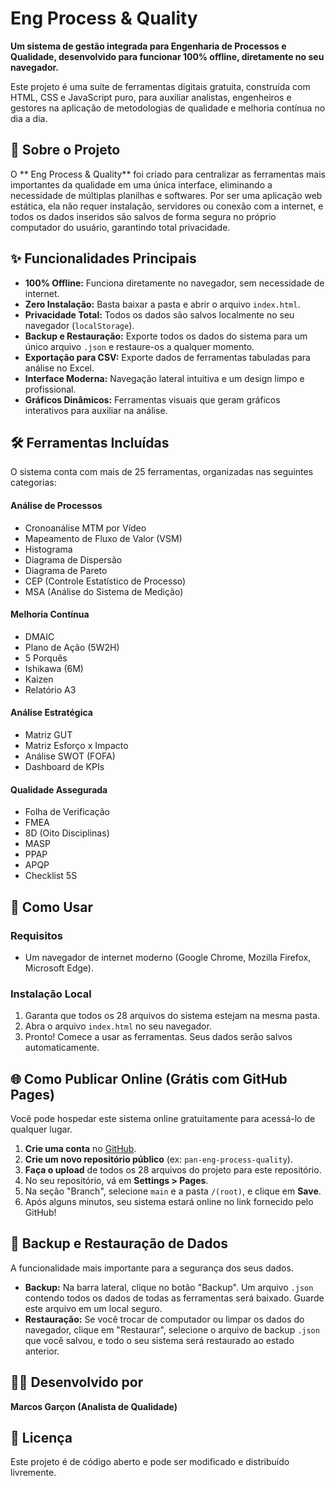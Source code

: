 # Eng Process & Quality

**Um sistema de gestão integrada para Engenharia de Processos e Qualidade, desenvolvido para funcionar 100% offline, diretamente no seu navegador.**

Este projeto é uma suíte de ferramentas digitais gratuita, construída com HTML, CSS e JavaScript puro, para auxiliar analistas, engenheiros e gestores na aplicação de metodologias de qualidade e melhoria contínua no dia a dia.

## 🎯 Sobre o Projeto

O ** Eng Process & Quality** foi criado para centralizar as ferramentas mais importantes da qualidade em uma única interface, eliminando a necessidade de múltiplas planilhas e softwares. Por ser uma aplicação web estática, ela não requer instalação, servidores ou conexão com a internet, e todos os dados inseridos são salvos de forma segura no próprio computador do usuário, garantindo total privacidade.

## ✨ Funcionalidades Principais

* **100% Offline:** Funciona diretamente no navegador, sem necessidade de internet.
* **Zero Instalação:** Basta baixar a pasta e abrir o arquivo `index.html`.
* **Privacidade Total:** Todos os dados são salvos localmente no seu navegador (`localStorage`).
* **Backup e Restauração:** Exporte todos os dados do sistema para um único arquivo `.json` e restaure-os a qualquer momento.
* **Exportação para CSV:** Exporte dados de ferramentas tabuladas para análise no Excel.
* **Interface Moderna:** Navegação lateral intuitiva e um design limpo e profissional.
* **Gráficos Dinâmicos:** Ferramentas visuais que geram gráficos interativos para auxiliar na análise.

## 🛠️ Ferramentas Incluídas

O sistema conta com mais de 25 ferramentas, organizadas nas seguintes categorias:

#### Análise de Processos
* Cronoanálise MTM por Vídeo
* Mapeamento de Fluxo de Valor (VSM)
* Histograma
* Diagrama de Dispersão
* Diagrama de Pareto
* CEP (Controle Estatístico de Processo)
* MSA (Análise do Sistema de Medição)

#### Melhoria Contínua
* DMAIC
* Plano de Ação (5W2H)
* 5 Porquês
* Ishikawa (6M)
* Kaizen
* Relatório A3

#### Análise Estratégica
* Matriz GUT
* Matriz Esforço x Impacto
* Análise SWOT (FOFA)
* Dashboard de KPIs

#### Qualidade Assegurada
* Folha de Verificação
* FMEA
* 8D (Oito Disciplinas)
* MASP
* PPAP
* APQP
* Checklist 5S

## 🚀 Como Usar

### Requisitos
* Um navegador de internet moderno (Google Chrome, Mozilla Firefox, Microsoft Edge).

### Instalação Local
1.  Garanta que todos os 28 arquivos do sistema estejam na mesma pasta.
2.  Abra o arquivo `index.html` no seu navegador.
3.  Pronto! Comece a usar as ferramentas. Seus dados serão salvos automaticamente.

## 🌐 Como Publicar Online (Grátis com GitHub Pages)

Você pode hospedar este sistema online gratuitamente para acessá-lo de qualquer lugar.

1.  **Crie uma conta** no [GitHub](https://github.com/).
2.  **Crie um novo repositório público** (ex: `pan-eng-process-quality`).
3.  **Faça o upload** de todos os 28 arquivos do projeto para este repositório.
4.  No seu repositório, vá em **Settings > Pages**.
5.  Na seção "Branch", selecione `main` e a pasta `/(root)`, e clique em **Save**.
6.  Após alguns minutos, seu sistema estará online no link fornecido pelo GitHub!

## 💾 Backup e Restauração de Dados

A funcionalidade mais importante para a segurança dos seus dados.

* **Backup:** Na barra lateral, clique no botão "Backup". Um arquivo `.json` contendo todos os dados de todas as ferramentas será baixado. Guarde este arquivo em um local seguro.
* **Restauração:** Se você trocar de computador ou limpar os dados do navegador, clique em "Restaurar", selecione o arquivo de backup `.json` que você salvou, e todo o seu sistema será restaurado ao estado anterior.

## 👨‍💻 Desenvolvido por

**Marcos Garçon (Analista de Qualidade)**

## 📜 Licença

Este projeto é de código aberto e pode ser modificado e distribuído livremente.